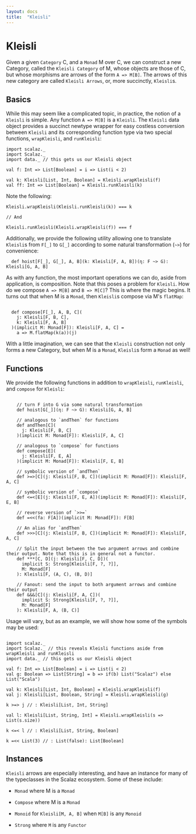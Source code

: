 ```yaml
---
layout: docs
title:  "Kleisli"
---
```


# Kleisli

Given a given `Category` C, and a `Monad` M over C, we can construct a new Category, called the `Kleisli Category` of M, whose objects are those of C, but whose morphisms are arrows of the form `A => M[B]`. The arrows of this new category are called `Kleisli Arrows`, or, more succinctly, `Kleisli`s.


## Basics

While this may seem like a complicated topic, in practice, the notion of a `Kleisli` is simple. Any function `A => M[B]` is a `Kleisli`. The `Kleisli` data object provides a succinct newtype wrapper for easy costless conversion between `Kleisli` and its corresponding function type via two special functions, `wrapKleisli`, and `runKleisli`:

```tut:silent
import scalaz._
import Scalaz._
import data._ // this gets us our Kleisli object

val f: Int => List[Boolean] = i => List(i < 2)

val k: Kleisli[List, Int, Boolean] = Kleisli.wrapKleisli(f)
val ff: Int => List[Boolean] = Kleisli.runKleisli(k)

```

Note the following:

```
Kleisli.wrapKleisli(Kleisli.runKleisli(k)) === k

// And

Kleisli.runKleisli(Kleisli.wrapKleisli(f)) === f
```

Additionally, we provide the following utility allowing one to translate `Kleisli`s from `F[_]` to `G[_]` according to some natural transformation (`~>`) for convenience:

```
  def hoist[F[_], G[_], A, B](k: Kleisli[F, A, B])(η: F ~> G): Kleisli[G, A, B]
```


As with any function, the most important operations we can do, aside from application, is composition. Note that this poses a problem for `Kleisli`. How do we compose `A => M[B]` and `B => M[C]`? This is where the magic begins. It turns out that when M is a `Monad`, then `Kleisli`s compose via M's `flatMap`:

```

  def compose[F[_], A, B, C](
    j: Kleisli[F, B, C],
    k: Kleisli[F, A, B]
  )(implicit M: Monad[F]): Kleisli[F, A, C] =
    a => M.flatMap(k(a))(j)
```

With a little imagination, we can see that the `Kleisli` construction not only forms a new Category, but when M is a `Monad`, `Kleisli`s form a `Monad` as well!

## Functions

We provide the following functions in addition to `wrapKleisli`, `runKleisli`, and `compose` for `Kleisli`:

```

    // turn F into G via some natural transformation
    def hoist[G[_]](η: F ~> G): Kleisli[G, A, B]

    // analogous to `andThen` for functions
    def andThen[C](
      j: Kleisli[F, B, C]
    )(implicit M: Monad[F]): Kleisli[F, A, C]

    // analogous to `compose` for functions
    def compose[E](
      j: Kleisli[F, E, A]
    )(implicit M: Monad[F]): Kleisli[F, E, B]

    // symbolic version of `andThen`
    def >=>[C](j: Kleisli[F, B, C])(implicit M: Monad[F]): Kleisli[F, A, C]

    // symbolic version of `compose`
    def <=<[E](j: Kleisli[F, E, A])(implicit M: Monad[F]): Kleisli[F, E, B]

    // reverse version of `>>=`
    def =<<(fa: F[A])(implicit M: Monad[F]): F[B]

    // An alias for `andThen`
    def >>>[C](j: Kleisli[F, B, C])(implicit M: Monad[F]): Kleisli[F, A, C]

    // Split the input between the two argument arrows and combine their output. Note that this is in general not a functor.
    def ***[C, D](j: Kleisli[F, C, D])(
      implicit S: Strong[Kleisli[F, ?, ?]],
      M: Monad[F]
    ): Kleisli[F, (A, C), (B, D)]

    // Fanout: send the input to both argument arrows and combine their output
    def &&&[C](j: Kleisli[F, A, C])(
      implicit S: Strong[Kleisli[F, ?, ?]],
      M: Monad[F]
    ): Kleisli[F, A, (B, C)]

```

Usage will vary, but as an example, we will show how some of the symbols may be used:

```tut:silent

import scalaz._
import Scalaz._ // this reveals Kleisli functions aside from wrapKleisli and runKleisli
import data._ // this gets us our Kleisli object

val f: Int => List[Boolean] = i => List(i < 2)
val g: Boolean => List[String] = b => if(b) List("Scalaz") else List("Scala")

val k: Kleisli[List, Int, Boolean] = Kleisli.wrapKleisli(f)
val j: Kleisli[List, Boolean, String] = Kleisli.wrapKleisli(g)

k >=> j // : Kleisli[List, Int, String]

val l: Kleisli[List, String, Int] = Kleisli.wrapKleisli(s => List(s.size))

k <=< l // : Kleisli[List, String, Boolean]

k =<< List(3) // : List(false): List[Boolean]

```
## Instances

`Kleisli` arrows are especially interesting, and have an instance for many of the typeclasses in the Scalaz ecosystem. Some of these include:


- `Monad` where M is a `Monad`

- `Compose` where M is a `Monad`

- `Monoid` for `Kleisli[M, A, B]` when `M[B]` is any `Monoid`

- `Strong` where `M` is any `Functor`

